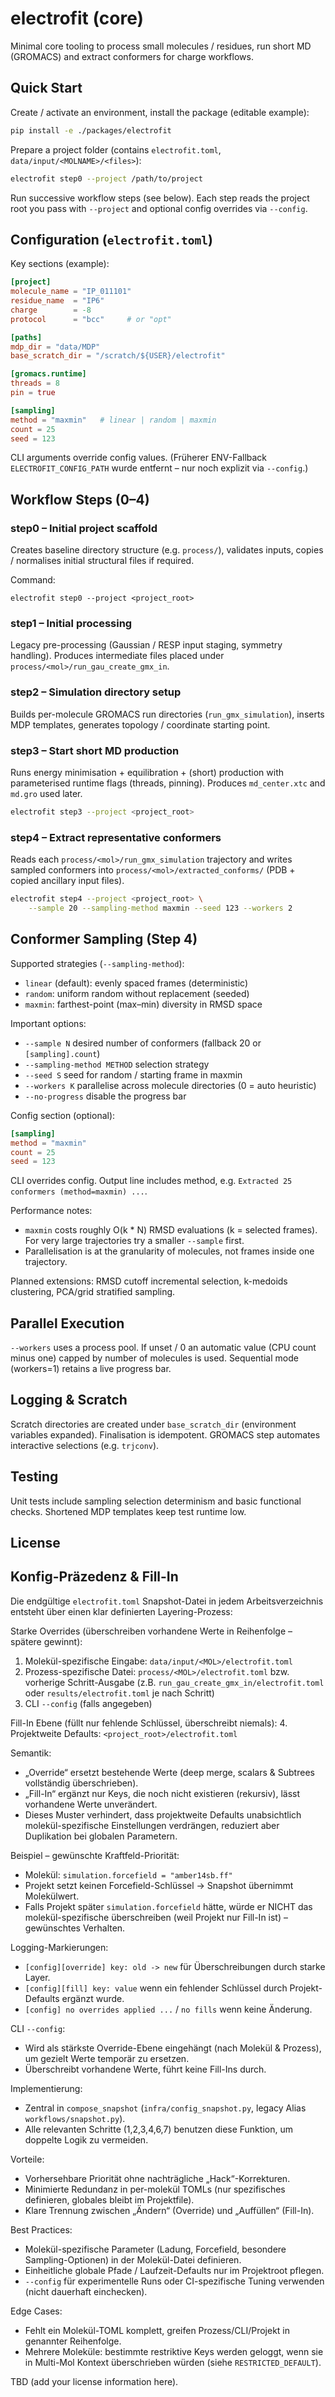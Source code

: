 # electrofit (core)

Minimal core tooling to process small molecules / residues, run short MD (GROMACS) and extract conformers for charge workflows.

## Quick Start

Create / activate an environment, install the package (editable example):

```bash
pip install -e ./packages/electrofit
```

Prepare a project folder (contains `electrofit.toml`, `data/input/<MOLNAME>/<files>`):

```bash
electrofit step0 --project /path/to/project
```

Run successive workflow steps (see below). Each step reads the project root you pass with `--project` and optional config overrides via `--config`.

## Configuration (`electrofit.toml`)

Key sections (example):

```toml
[project]
molecule_name = "IP_011101"
residue_name  = "IP6"
charge        = -8
protocol      = "bcc"     # or "opt"

[paths]
mdp_dir = "data/MDP"
base_scratch_dir = "/scratch/${USER}/electrofit"

[gromacs.runtime]
threads = 8
pin = true

[sampling]
method = "maxmin"   # linear | random | maxmin
count = 25
seed = 123
```

CLI arguments override config values. (Früherer ENV-Fallback `ELECTROFIT_CONFIG_PATH` wurde entfernt – nur noch explizit via `--config`.)

## Workflow Steps (0–4)

### step0 – Initial project scaffold
Creates baseline directory structure (e.g. `process/`), validates inputs, copies / normalises initial structural files if required.

Command:
```
electrofit step0 --project <project_root>
```

### step1 – Initial processing
Legacy pre-processing (Gaussian / RESP input staging, symmetry handling). Produces intermediate files placed under `process/<mol>/run_gau_create_gmx_in`.

### step2 – Simulation directory setup
Builds per-molecule GROMACS run directories (`run_gmx_simulation`), inserts MDP templates, generates topology / coordinate starting point.

### step3 – Start short MD production
Runs energy minimisation + equilibration + (short) production with parameterised runtime flags (threads, pinning). Produces `md_center.xtc` and `md.gro` used later.

```bash
electrofit step3 --project <project_root>
```

### step4 – Extract representative conformers
Reads each `process/<mol>/run_gmx_simulation` trajectory and writes sampled conformers into `process/<mol>/extracted_conforms/` (PDB + copied ancillary input files).

```bash
electrofit step4 --project <project_root> \
	--sample 20 --sampling-method maxmin --seed 123 --workers 2
```

## Conformer Sampling (Step 4)

Supported strategies (`--sampling-method`):

* `linear` (default): evenly spaced frames (deterministic)
* `random`: uniform random without replacement (seeded)
* `maxmin`: farthest-point (max–min) diversity in RMSD space

Important options:

* `--sample N` desired number of conformers (fallback 20 or `[sampling].count`)
* `--sampling-method METHOD` selection strategy
* `--seed S` seed for random / starting frame in maxmin
* `--workers K` parallelise across molecule directories (0 = auto heuristic)
* `--no-progress` disable the progress bar

Config section (optional):

```toml
[sampling]
method = "maxmin"
count = 25
seed = 123
```

CLI overrides config. Output line includes method, e.g. `Extracted 25 conformers (method=maxmin) ...`.

Performance notes:

* `maxmin` costs roughly O(k * N) RMSD evaluations (k = selected frames). For very large trajectories try a smaller `--sample` first.
* Parallelisation is at the granularity of molecules, not frames inside one trajectory.

Planned extensions: RMSD cutoff incremental selection, k-medoids clustering, PCA/grid stratified sampling.

## Parallel Execution

`--workers` uses a process pool. If unset / 0 an automatic value (CPU count minus one) capped by number of molecules is used. Sequential mode (workers=1) retains a live progress bar.

## Logging & Scratch

Scratch directories are created under `base_scratch_dir` (environment variables expanded). Finalisation is idempotent. GROMACS step automates interactive selections (e.g. `trjconv`).

## Testing

Unit tests include sampling selection determinism and basic functional checks. Shortened MDP templates keep test runtime low.

## License

## Konfig-Präzedenz & Fill-In

Die endgültige `electrofit.toml` Snapshot-Datei in jedem Arbeitsverzeichnis entsteht über einen klar definierten Layering-Prozess:

Starke Overrides (überschreiben vorhandene Werte in Reihenfolge – spätere gewinnt):
1. Molekül-spezifische Eingabe: `data/input/<MOL>/electrofit.toml`
2. Prozess-spezifische Datei: `process/<MOL>/electrofit.toml` bzw. vorherige Schritt-Ausgabe (z.B. `run_gau_create_gmx_in/electrofit.toml` oder `results/electrofit.toml` je nach Schritt)
3. CLI `--config` (falls angegeben)

Fill-In Ebene (füllt nur fehlende Schlüssel, überschreibt niemals):
4. Projektweite Defaults: `<project_root>/electrofit.toml`

Semantik:
* „Override“ ersetzt bestehende Werte (deep merge, scalars & Subtrees vollständig überschrieben).
* „Fill-In“ ergänzt nur Keys, die noch nicht existieren (rekursiv), lässt vorhandene Werte unverändert.
* Dieses Muster verhindert, dass projektweite Defaults unabsichtlich molekül-spezifische Einstellungen verdrängen, reduziert aber Duplikation bei globalen Parametern.

Beispiel – gewünschte Kraftfeld-Priorität:
* Molekül: `simulation.forcefield = "amber14sb.ff"`
* Projekt setzt keinen Forcefield-Schlüssel → Snapshot übernimmt Molekülwert.
* Falls Projekt später `simulation.forcefield` hätte, würde er NICHT das molekül-spezifische überschreiben (weil Projekt nur Fill-In ist) – gewünschtes Verhalten.

Logging-Markierungen:
* `[config][override] key: old -> new` für Überschreibungen durch starke Layer.
* `[config][fill] key: value` wenn ein fehlender Schlüssel durch Projekt-Defaults ergänzt wurde.
* `[config] no overrides applied ...` / `no fills` wenn keine Änderung.

CLI `--config`:
* Wird als stärkste Override-Ebene eingehängt (nach Molekül & Prozess), um gezielt Werte temporär zu ersetzen.
* Überschreibt vorhandene Werte, führt keine Fill-Ins durch.

Implementierung:
* Zentral in `compose_snapshot` (`infra/config_snapshot.py`, legacy Alias `workflows/snapshot.py`).
* Alle relevanten Schritte (1,2,3,4,6,7) benutzen diese Funktion, um doppelte Logik zu vermeiden.

Vorteile:
* Vorhersehbare Priorität ohne nachträgliche „Hack“-Korrekturen.
* Minimierte Redundanz in per-molekül TOMLs (nur spezifisches definieren, globales bleibt im Projektfile).
* Klare Trennung zwischen „Ändern“ (Override) und „Auffüllen“ (Fill-In).

Best Practices:
* Molekül-spezifische Parameter (Ladung, Forcefield, besondere Sampling-Optionen) in der Molekül-Datei definieren.
* Einheitliche globale Pfade / Laufzeit-Defaults nur im Projektroot pflegen.
* `--config` für experimentelle Runs oder CI-spezifische Tuning verwenden (nicht dauerhaft einchecken).

Edge Cases:
* Fehlt ein Molekül-TOML komplett, greifen Prozess/CLI/Projekt in genannter Reihenfolge.
* Mehrere Moleküle: bestimmte restriktive Keys werden geloggt, wenn sie in Multi-Mol Kontext überschrieben würden (siehe `RESTRICTED_DEFAULT`).

TBD (add your license information here).
